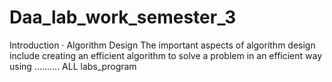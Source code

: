 #   Daa_lab_work_semester_3
 Introduction · Algorithm Design The important aspects of algorithm design include creating an efficient algorithm to solve a problem in an efficient way using ..........
ALL labs_program
 
